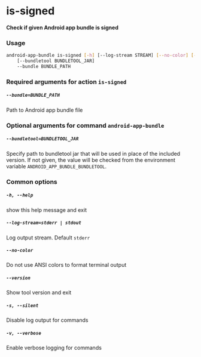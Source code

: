 
is-signed
=========


**Check if given Android app bundle is signed**
### Usage
```bash
android-app-bundle is-signed [-h] [--log-stream STREAM] [--no-color] [--version] [-s] [-v]
    [--bundletool BUNDLETOOL_JAR]
    --bundle BUNDLE_PATH
```
### Required arguments for action `is-signed`

##### `--bundle=BUNDLE_PATH`


Path to Android app bundle file
### Optional arguments for command `android-app-bundle`

##### `--bundletool=BUNDLETOOL_JAR`


Specify path to bundletool jar that will be used in place of the included version. If not given, the value will be checked from the environment variable `ANDROID_APP_BUNDLE_BUNDLETOOL`.
### Common options

##### `-h, --help`


show this help message and exit
##### `--log-stream=stderr | stdout`


Log output stream. Default `stderr`
##### `--no-color`


Do not use ANSI colors to format terminal output
##### `--version`


Show tool version and exit
##### `-s, --silent`


Disable log output for commands
##### `-v, --verbose`


Enable verbose logging for commands

